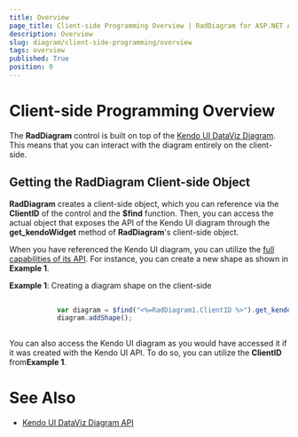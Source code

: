```yaml
---
title: Overview
page_title: Client-side Programming Overview | RadDiagram for ASP.NET AJAX Documentation
description: Overview
slug: diagram/client-side-programming/overview
tags: overview
published: True
position: 0
---
```


# Client-side Programming Overview



The **RadDiagram** control is built on top of the [Kendo UI DataViz Diagram](http://demos.telerik.com/kendo-ui/dataviz/diagram/index.html). This means that you can interact with the diagram entirely on the client-side.

## Getting the RadDiagram Client-side Object

**RadDiagram** creates a client-side object, which you can reference via the **ClientID** of the control and the **$find** function. Then, you can access the actual object that exposes the API of the Kendo UI diagram through the **get_kendoWidget** method of **RadDiagram**'s client-side object.

When you have referenced the Kendo UI diagram, you can utilize the [full capabilities of its API](http://docs.telerik.com/kendo-ui/api/dataviz/diagram). For instance, you can create a new shape as shown in **Example 1**.

**Example 1**: Creating a diagram shape on the client-side

````JavaScript
	
	    	var diagram = $find("<%=RadDiagram1.ClientID %>").get_kendoWidget();
	        diagram.addShape();
	
````



You can also access the Kendo UI diagram as you would have accessed it if it was created with the Kendo UI API. To do so, you can utilize the **ClientID** from**Example 1**.

# See Also

 * [Kendo UI DataViz Diagram API](http://docs.telerik.com/kendo-ui/api/dataviz/diagram)
